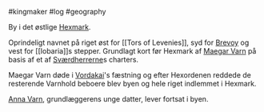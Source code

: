 #kingmaker #log #geography

By i det østlige [Hexmark](Hexmark.md).
Oprindeligt navnet på riget øst for [[Tors of Levenies]], syd for [Brevoy](Brevoy.md) og vest for [[Iobaria]]s stepper. Grundlagt kort før Hexmark af [Maegar Varn](Maegar%20Varn.md) på basis af et af [Sværdherrerne](Sværdherrerne.md)s charters. 
Maegar Varn døde i [Vordakai](Vordakai.md)'s fæstning og efter Hexordenen reddede de resterende Varnhold beboere blev byen og hele riget indlemmet i Hexmark.
[Anna Varn](Anna%20Varn.md), grundlæggerens unge datter, lever fortsat i byen.
